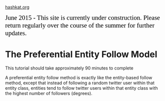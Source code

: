 [hashkat.org](http://hashkat.org)

<span style="color:black; font-family:Georgia; font-size:1.5em;">June 2015 - This site is currently under construction. Please return regularly over the course of the summer for further updates. </span>

# The Preferential Entity Follow Model

This tutorial should take approximately 90 minutes to complete

A preferential entity follow method is exactly like the entity-based follow method, except that instead of following a random twitter user within that entity class,
entities tend to follow twitter users within that entity class with the highest number of followers (degrees).




